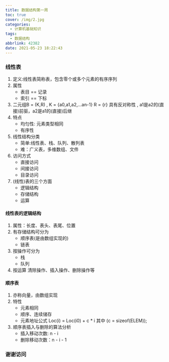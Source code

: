 ```yaml
---
title: 数据结构第一周
toc: true
cover: /img/2.jpg
categories:
  - 计算机基础知识
tags:
  - 数据结构
abbrlink: 42382
date: 2021-05-23 18:22:43
---
```


### 线性表

1. 定义:线性表简称表，包含零个或多个元素的有序序列
2. 属性<!-- more -->
   - 表目 == 记录
   - 索引 == 下标
3. 二元组B = (K,R) , K = {a0,a1,a2,…an-1} R = {r}
   具有反对称性 , a1是a2的(直接)前驱，a2是a1的(直接)后继
4. 特点
   - 均匀性: 元素类型相同
   - 有序性
5. 线性结构分类
   - 简单:线性表、栈、队列、散列表
   - 难：广义表，多维数组、文件
6. 访问方式
   - 直接访问
   - 间接访问
   - 目录访问
7. (线性)表的三个方面
   - 逻辑结构
   - 存储结构
   - 运算

#### 线性表的逻辑结构

1. 属性：长度、表头、表尾、位置
2. 有存储结构可分为
   - 顺序表(是由数组实现的)
   - 链表
3. 按操作可分为
   - 栈
   - 队列
4. 按运算
   清除操作、插入操作、删除操作等 

#### 顺序表

1. 亦称向量，由数组实现
2. 特性
   - 元素相同
   - 顺序、连续储存
   - 元素地址公式 Loc(i) = Loc(i0) + c * i 其中 (c = sizeof(ELEM));
3. 顺序表插入与删除的算法分析
   - 插入移动次数: n - i
   - 删除移动次数：n - i - 1

### 谢谢访问
